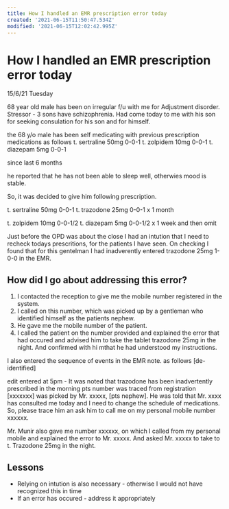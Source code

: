 ```yaml
---
title: How I handled an EMR prescription error today
created: '2021-06-15T11:50:47.534Z'
modified: '2021-06-15T12:02:42.995Z'
---
```


# How I handled an EMR prescription error today

15/6/21 Tuesday

68 year old male has been on irregular f/u with me for Adjustment disorder. Stressor - 3 sons have schizophrenia. Had come today to me with his son for seeking consulation for his son and for himself. 

the 68 y/o male has been self medicating with previous prescription medications as follows 
t. sertraline 50mg 0-0-1 
t. zolpidem 10mg 0-0-1
t. diazepam 5mg 0-0-1
 
since last 6 months 

he reported that he has not been able to sleep well, otherwies mood is stable. 

So, it was decided to give him following prescription. 

t. sertraline 50mg 0-0-1 
t. trazodone 25mg 0-0-1
x 1 month
 
t. zolpidem 10mg 0-0-1/2
t. diazepam 5mg 0-0-1/2
x 1 week and then omit

Just before the OPD was about the close I had an intution that I need to recheck todays prescritions, for the patients I have seen. On checking I found that for this gentelman I had inadverently entered trazodone 25mg 1-0-0 in the EMR. 

## How did I go about addressing this error?
1. I contacted the reception to give me the mobile number registered in the system. 
2. I called on this number, which was picked up by a gentleman who identified himself as the patients nephew. 
3. He gave me the mobile number of the patient. 
4. I called the patient on the number provided and explained the error that had occured and advised him to take the tablet trazodone 25mg in the night. And confirmed with hi mthat he had understood my instructions. 

I also entered the sequence of events in the EMR note. as follows [de-identified]

edit entered at 5pm - It was noted that trazodone has been inadvertently prescribed in the morning pts number was traced from registration [xxxxxxx] was picked by Mr. xxxxx, [pts nephew]. He was told that Mr. xxxx has consulted me today and I need to change the schedule of medications. So, please trace him an ask him to call me on my personal mobile number xxxxxx. 

Mr. Munir also gave me number xxxxxx, on which I called from my personal mobile and explained the error to Mr. xxxxx. And asked Mr. xxxxx to take to t. Trazodone 25mg in the night. 

## Lessons 
- Relying on intution is also necessary - otherwise I would not have recognized this in time
- If an error has occured - address it appropriately 
 

